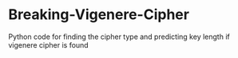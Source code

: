 # Breaking-Vigenere-Cipher
Python code for finding the cipher type and predicting key length if  vigenere cipher is found
